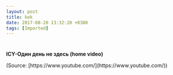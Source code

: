 ```yaml
---
layout: post
title: kek
date: 2017-08-20 13:32:20 +0300
tags: [Imported]
---
```

# 

**ICY-Один день не здесь (home video)**

<div class="attribution">(<span>Source:</span> [https://www.youtube.com/](https://www.youtube.com/))</div>